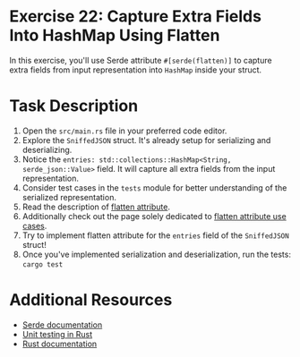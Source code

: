 # Exercise 22: Capture Extra Fields Into HashMap Using Flatten

In this exercise, you'll use Serde attribute `#[serde(flatten)]` to capture extra fields from input representation into `HashMap` inside your struct.

# Task Description

1. Open the `src/main.rs` file in your preferred code editor.
2. Explore the `SniffedJSON` struct. It's already setup for serializing and deserializing.
3. Notice the `entries: std::collections::HashMap<String, serde_json::Value>` field. It will capture all extra fields from the input representation.
4. Consider test cases in the `tests` module for better understanding of the serialized representation.
5. Read the description of [flatten attribute](https://serde.rs/field-attrs.html#flatten).
6. Additionally check out the page solely dedicated to [flatten attribute use cases](https://serde.rs/attr-flatten.html).
7. Try to implement flatten attribute for the `entries` field of the `SniffedJSON` struct!
8. Once you've implemented serialization and deserialization, run the tests: `cargo test`

# Additional Resources

* [Serde documentation](https://serde.rs/)
* [Unit testing in Rust](https://doc.rust-lang.org/rust-by-example/testing/unit_testing.html)
* [Rust documentation](https://www.rust-lang.org/learn)

